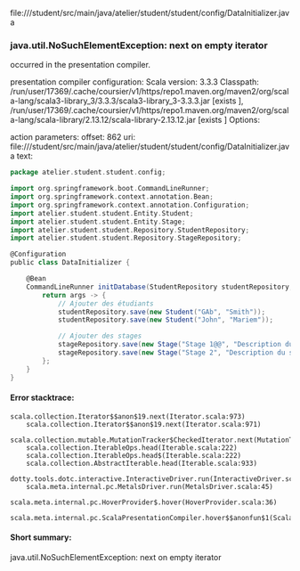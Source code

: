 file://<WORKSPACE>/student/src/main/java/atelier/student/student/config/DataInitializer.java
### java.util.NoSuchElementException: next on empty iterator

occurred in the presentation compiler.

presentation compiler configuration:
Scala version: 3.3.3
Classpath:
/run/user/17369/.cache/coursier/v1/https/repo1.maven.org/maven2/org/scala-lang/scala3-library_3/3.3.3/scala3-library_3-3.3.3.jar [exists ], /run/user/17369/.cache/coursier/v1/https/repo1.maven.org/maven2/org/scala-lang/scala-library/2.13.12/scala-library-2.13.12.jar [exists ]
Options:



action parameters:
offset: 862
uri: file://<WORKSPACE>/student/src/main/java/atelier/student/student/config/DataInitializer.java
text:
```scala
package atelier.student.student.config;

import org.springframework.boot.CommandLineRunner;
import org.springframework.context.annotation.Bean;
import org.springframework.context.annotation.Configuration;
import atelier.student.student.Entity.Student;
import atelier.student.student.Entity.Stage;
import atelier.student.student.Repository.StudentRepository;
import atelier.student.student.Repository.StageRepository;

@Configuration
public class DataInitializer {

    @Bean
    CommandLineRunner initDatabase(StudentRepository studentRepository, StageRepository stageRepository) {
        return args -> {
            // Ajouter des étudiants
            studentRepository.save(new Student("GAb", "Smith"));
            studentRepository.save(new Student("John", "Mariem"));

            // Ajouter des stages
            stageRepository.save(new Stage("Stage 1@@", "Description du stage 1"));
            stageRepository.save(new Stage("Stage 2", "Description du stage 2"));
        };
    }
}

```



#### Error stacktrace:

```
scala.collection.Iterator$$anon$19.next(Iterator.scala:973)
	scala.collection.Iterator$$anon$19.next(Iterator.scala:971)
	scala.collection.mutable.MutationTracker$CheckedIterator.next(MutationTracker.scala:76)
	scala.collection.IterableOps.head(Iterable.scala:222)
	scala.collection.IterableOps.head$(Iterable.scala:222)
	scala.collection.AbstractIterable.head(Iterable.scala:933)
	dotty.tools.dotc.interactive.InteractiveDriver.run(InteractiveDriver.scala:168)
	scala.meta.internal.pc.MetalsDriver.run(MetalsDriver.scala:45)
	scala.meta.internal.pc.HoverProvider$.hover(HoverProvider.scala:36)
	scala.meta.internal.pc.ScalaPresentationCompiler.hover$$anonfun$1(ScalaPresentationCompiler.scala:389)
```
#### Short summary: 

java.util.NoSuchElementException: next on empty iterator